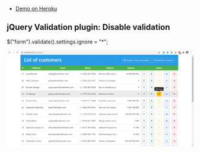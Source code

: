 - [Demo on Heroku](https://ajax-bank-customers-refactor.herokuapp.com)

## jQuery Validation plugin: Disable validation
$("form").validate().settings.ignore = "*";


![customer list view](list.png)